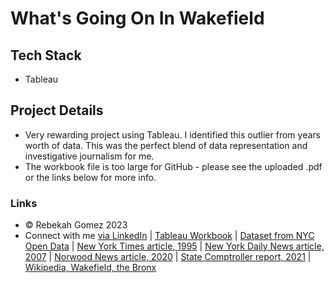 # What's Going On In Wakefield

## Tech Stack

- Tableau

## Project Details

- Very rewarding project using Tableau. I identified this outlier from years worth of data. This was the perfect blend of data representation and investigative journalism for me.
- The workbook file is too large for GitHub - please see the uploaded .pdf or the links below for more info.

### Links

- &copy; Rebekah Gomez 2023
- Connect with me [via LinkedIn](https://www.linkedin.com/in/rebekah-gomez/) | [Tableau Workbook](https://public.tableau.com/views/NoiseComplaintsNYC2017-2022/WakefieldDashboard?:language=en-US&:display_count=n&:origin=viz_share_link) | [Dataset from NYC Open Data](https://data.cityofnewyork.us/Social-Services/311-Service-Requests-from-2010-to-Present/erm2-nwe9) | [New York Times article, 1995](https://web.archive.org/web/20150526143458/https://www.nytimes.com/1995/08/13/nyregion/finding-every-noise-in-the-bronx-but-the-sound-of-silence.html) | [New York Daily News article, 2007](https://12ft.io/proxy?q=https%3A%2F%2Fwww.nydailynews.com%2F2007%2F12%2F11%2Fbronx-neighborhoods-make-loudest-list%2F) | [Norwood News article, 2020](https://www.norwoodnews.org/williamsbridge-noise-complaints-soar-as-police-monitor-house-parties-to-stop-covid-spread/) | [State Comptroller report, 2021](https://www.osc.state.ny.us/reports/osdc/recent-trends-and-impact-covid-19-bronx#:~:text=By%20the%20second%20quarter%20of,rate%20among%20all%20the%20boroughs) | [Wikipedia, Wakefield, the Bronx](https://en.wikipedia.org/wiki/Wakefield,_Bronx)

